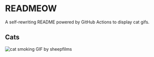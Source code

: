 # READMEOW

A self-rewriting README powered by GitHub Actions to display cat gifs.

## Cats

![cat smoking GIF by sheepfilms](https://media3.giphy.com/media/l0ExdMHUDKteztyfe/200.gif?cid=9acd02da08my1tfa8wkzkceyq9xopue8xtycu96oduhpbl5e&ep=v1_gifs_search&rid=200.gif&ct=g)
